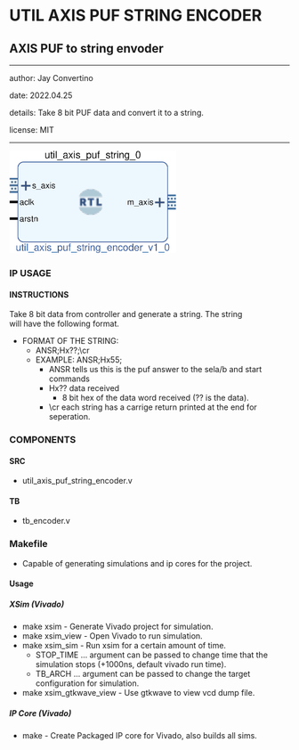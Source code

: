 # UTIL AXIS PUF STRING ENCODER
## AXIS PUF to string envoder
---

   author: Jay Convertino   
   
   date: 2022.04.25  
   
   details: Take 8 bit PUF data and convert it to a string.  
   
   license: MIT   
   
---

![rtl_img](./rtl.png)

### IP USAGE
#### INSTRUCTIONS

Take 8 bit data from controller and generate a string. The string  
will have the following format.   

* FORMAT OF THE STRING:
  * ANSR;Hx??;\cr
  * EXAMPLE: ANSR;Hx55;
    * ANSR tells us this is the puf answer to the sela/b and start commands
    * Hx?? data received
      * 8 bit hex of the data word received (?? is the data).
    * \cr each string has a carrige return printed at the end for seperation.

### COMPONENTS
#### SRC

* util_axis_puf_string_encoder.v
  
#### TB

* tb_encoder.v
  
### Makefile

* Capable of generating simulations and ip cores for the project.

#### Usage

##### XSim (Vivado)

* make xsim      - Generate Vivado project for simulation.
* make xsim_view - Open Vivado to run simulation.
* make xsim_sim  - Run xsim for a certain amount of time.
  * STOP_TIME ... argument can be passed to change time that the simulation stops (+1000ns, default vivado run time).
  * TB_ARCH ... argument can be passed to change the target configuration for simulation.
* make xsim_gtkwave_view - Use gtkwave to view vcd dump file.

##### IP Core (Vivado)

* make - Create Packaged IP core for Vivado, also builds all sims.
